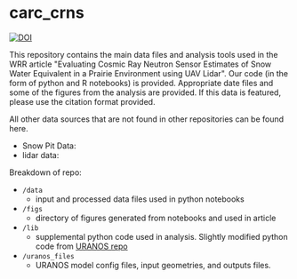 # carc_crns
[![DOI](https://zenodo.org/badge/DOI/10.5281/zenodo.11649452.svg)](https://doi.org/10.5281/zenodo.11648961)

This repository contains the main data files and analysis tools used in the WRR article "Evaluating Cosmic Ray Neutron Sensor Estimates of Snow Water Equivalent in a Prairie Environment using UAV Lidar". Our code (in the form of python and R notebooks) is provided. Appropriate date files and some of the figures from the analysis are provided. If this data is featured, please use the citation format provided.

All other data sources that are not found in other repositories can be found here.
- Snow Pit Data:
- lidar data:

Breakdown of repo:
- `/data`
    - input and processed data files used in python notebooks
- `/figs`
    - directory of figures generated from notebooks and used in article
- `/lib`
    - supplemental python code used in analysis. Slightly modified python code from [URANOS repo](https://www.gitlab.com/mkoehli/uranos)
- `/uranos_files`
    - URANOS model config files, input geometries, and outputs files.

